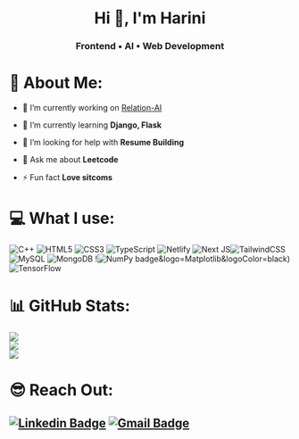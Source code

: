 <h1 align="center">Hi 👋, I'm Harini</h1>
<h3 align="center">Frontend • AI • Web Development</h3>

# 💫 About Me:

- 🔭 I’m currently working on [Relation-AI](https://github.com/harini-1597/chat-analyzer)

- 🌱 I’m currently learning **Django, Flask**

- 🤝 I’m looking for help with **Resume Building**

- 💬 Ask me about **Leetcode**

- ⚡ Fun fact **Love sitcoms**


# 💻 What I use:
![C++](https://img.shields.io/badge/c++-%2300599C.svg?style=for-the-badge&logo=c%2B%2B&logoColor=white) ![HTML5](https://img.shields.io/badge/html5-%23E34F26.svg?style=for-the-badge&logo=html5&logoColor=white) ![CSS3](https://img.shields.io/badge/css3-%231572B6.svg?style=for-the-badge&logo=css3&logoColor=white) ![TypeScript](https://img.shields.io/badge/typescript-%23007ACC.svg?style=for-the-badge&logo=typescript&logoColor=white) ![Netlify](https://img.shields.io/badge/netlify-%23000000.svg?style=for-the-badge&logo=netlify&logoColor=#00C7B7) ![Next JS](https://img.shields.io/badge/Next-black?style=for-the-badge&logo=next.js&logoColor=white)![TailwindCSS](https://img.shields.io/badge/tailwindcss-%2338B2AC.svg?style=for-the-badge&logo=tailwind-css&logoColor=white) ![MySQL](https://img.shields.io/badge/mysql-%2300000f.svg?style=for-the-badge&logo=mysql&logoColor=white) ![MongoDB](https://img.shields.io/badge/MongoDB-%234ea94b.svg?style=for-the-badge&logo=mongodb&logoColor=white) !![NumPy](https://img.shields.io/badge/numpy-%23013243.svg?style=for-the-badge&logo=numpy&logoColor=white) badge&logo=Matplotlib&logoColor=black) ![TensorFlow](https://img.shields.io/badge/TensorFlow-%23FF6F00.svg?style=for-the-badge&logo=TensorFlow&logoColor=white)

# 📊 GitHub Stats:
![](https://github-readme-stats.vercel.app/api?username=harini-1597&theme=merko&hide_border=false&include_all_commits=false&count_private=false)<br/>
![](https://github-readme-streak-stats.herokuapp.com/?user=harini-1597&theme=merko&hide_border=false)<br/>
![](https://github-readme-stats.vercel.app/api/top-langs/?username=harini-1597&theme=merko&hide_border=false&include_all_commits=false&count_private=false&layout=compact)

# 😎 Reach Out:

[![Linkedin Badge](https://img.shields.io/badge/LinkedIn-0077B5?style=for-the-badge&logo=linkedin&logoColor=white)](https://www.linkedin.com/in/harini-mohan-a3526027a/)
[![Gmail Badge](https://img.shields.io/badge/Gmail-D14836?style=for-the-badge&logo=gmail&logoColor=white&link=mailto:thisisharinim@gmail.com)](mailto:thisisharinim@gmail.com)
---
